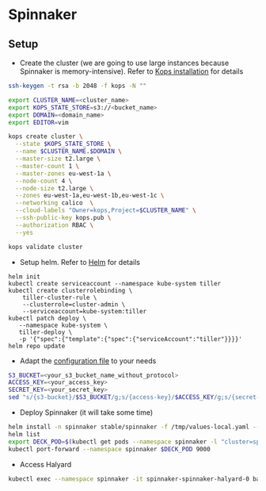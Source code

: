 # Spinnaker

## Setup

* Create the cluster (we are going to use large instances because Spinnaker is memory-intensive). Refer to [Kops installation](../044-kops/README.md) for details

```bash
ssh-keygen -t rsa -b 2048 -f kops -N ""

export CLUSTER_NAME=<cluster_name>
export KOPS_STATE_STORE=s3://<bucket_name>
export DOMAIN=<domain_name>
export EDITOR=vim

kops create cluster \
  --state $KOPS_STATE_STORE \
  --name $CLUSTER_NAME.$DOMAIN \
  --master-size t2.large \
  --master-count 1 \
  --master-zones eu-west-1a \
  --node-count 4 \
  --node-size t2.large \
  --zones eu-west-1a,eu-west-1b,eu-west-1c \
  --networking calico  \
  --cloud-labels "Owner=kops,Project=$CLUSTER_NAME" \
  --ssh-public-key kops.pub \
  --authorization RBAC \
  --yes

kops validate cluster
```
* Setup helm. Refer to [Helm](../160-helm/README.md) for details

```
helm init
kubectl create serviceaccount --namespace kube-system tiller
kubectl create clusterrolebinding \
    tiller-cluster-rule \
    --clusterrole=cluster-admin \
    --serviceaccount=kube-system:tiller
kubectl patch deploy \
   --namespace kube-system \
   tiller-deploy \
   -p '{"spec":{"template":{"spec":{"serviceAccount":"tiller"}}}}' 
helm repo update
```

* Adapt the [configuration file](labs/200-spinnaker/values.yaml) to your needs

```bash
S3_BUCKET=<your_s3_bucket_name_without_protocol>
ACCESS_KEY=<your_access_key>
SECRET_KEY=<your_secret_key>
sed "s/{s3-bucket}/$S3_BUCKET/g;s/{access-key}/$ACCESS_KEY/g;s/{secret-key}/$SECRET_KEY/g;" values.yaml > /tmp/values-local.yaml
```

* Deploy Spinnaker (it will take some time)

```bash
helm install -n spinnaker stable/spinnaker -f /tmp/values-local.yaml --debug --namespace spinnaker --timeout 1000
helm list
export DECK_POD=$(kubectl get pods --namespace spinnaker -l "cluster=spin-deck" -o jsonpath="{.items[0].metadata.name}")
kubectl port-forward --namespace spinnaker $DECK_POD 9000
```

* Access Halyard

```bash
kubectl exec --namespace spinnaker -it spinnaker-spinnaker-halyard-0 bash
```
